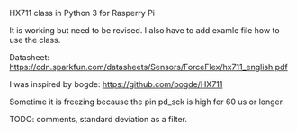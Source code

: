 HX711 class in Python 3 for Rasperry Pi

It is working but need to be revised.
I also have to add examle file how to use the class.

Datasheet: https://cdn.sparkfun.com/datasheets/Sensors/ForceFlex/hx711_english.pdf

I was inspired by bogde: https://github.com/bogde/HX711

Sometime it is freezing because the pin pd_sck is high for 60 us or longer.

TODO: comments, standard deviation as a filter.
